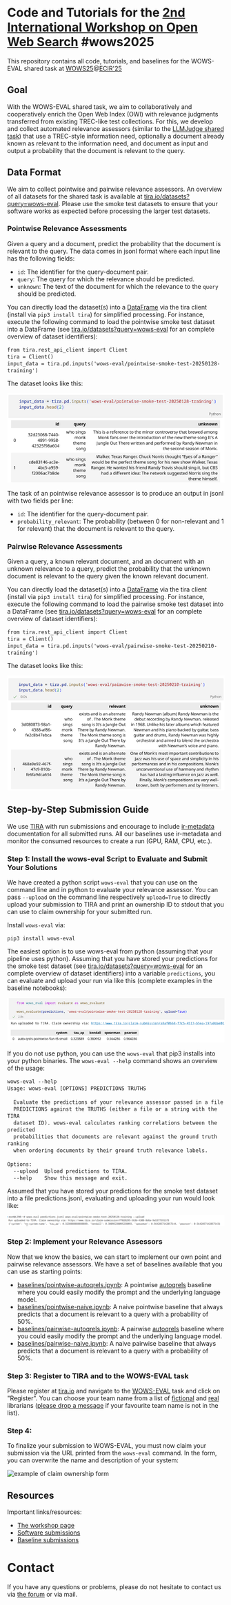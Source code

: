 # Code and Tutorials for the [2nd International Workshop on Open Web Search](https://opensearchfoundation.org/en/events-osf/wows2025) #wows2025

This repository contains all code, tutorials, and baselines for the WOWS-EVAL shared task at [WOWS25](https://opensearchfoundation.org/en/events-osf/wows2025/)@[ECIR'25](https://ecir2025.eu/)

## Goal

With the WOWS-EVAL shared task, we aim to collaboratively and cooperatively enrich the Open Web Index (OWI) with relevance judgments transferred from existing TREC-like test collections. For this, we develop and collect automated relevance assessors (similar to the [LLMJudge shared task](https://github.com/llm4eval/LLMJudge)) that use a TREC-style information need, optionally a document already known as relevant to the information need, and document as input and output a probability that the document is relevant to the query.

## Data Format

We aim to collect pointwise and pairwise relevance assessors. An overview of all datasets for the shared task is available at [tira.io/datasets?query=wows-eval](https://archive.tira.io/datasets?query=wows-eval). Please use the smoke test datasets to ensure that your software works as expected before processing the larger test datasets.

### Pointwise Relevance Assessments

Given a query and a document, predict the probability that the document is relevant to the query. The data comes in jsonl format where each input line has the following fields:

- `id`: The identifier for the query-document pair.
- `query`: The query for which the relevance should be predicted.
- `unknown`: The text of the document for which the relevance to the `query` should be predicted.

You can directly load the dataset(s) into a [DataFrame](https://pandas.pydata.org/docs/reference/api/pandas.DataFrame.html) via the tira client (install via `pip3 install tira`) for simplified processing. For instance, execute the following command to load the pointwise smoke test dataset into a DataFrame (see [tira.io/datasets?query=wows-eval](https://archive.tira.io/datasets?query=wows-eval) for an complete overview of dataset identifiers):

```
from tira.rest_api_client import Client
tira = Client()
input_data = tira.pd.inputs('wows-eval/pointwise-smoke-test-20250128-training')
```

The dataset looks like this:

![example of pointwise data](figures/pointwise-data-example.png)

The task of an pointwise relevance assessor is to produce an output in jsonl with two fields per line:
- `id`: The identifier for the query-document pair.
- `probability_relevant`: The probability (between 0 for non-relevant and 1 for relevant) that the document is relevant to the query.

### Pairwise Relevance Assessments

Given a query, a known relevant document, and an document with an unknown relevance to a query, predict the probability that the unknown document is relevant to the query given the known relevant document.

You can directly load the dataset(s) into a [DataFrame](https://pandas.pydata.org/docs/reference/api/pandas.DataFrame.html) via the tira client (install via `pip3 install tira`) for simplified processing. For instance, execute the following command to load the pairwise smoke test dataset into a DataFrame (see [tira.io/datasets?query=wows-eval](https://archive.tira.io/datasets?query=wows-eval) for an complete overview of dataset identifiers):

```
from tira.rest_api_client import Client
tira = Client()
input_data = tira.pd.inputs('wows-eval/pairwise-smoke-test-20250210-training')
```

The dataset looks like this:

![example of pointwise data](figures/pairwise-data-example.png)


## Step-by-Step Submission Guide

We use [TIRA](https://www.tira.io) with run submissions and encourage to include [ir-metadata](https://www.ir-metadata.org/) documentation for all submitted runs. All our baselines use ir-metadata and monitor the consumed resources to create a run (GPU, RAM, CPU, etc.).

### Step 1: Install the wows-eval Script to Evaluate and Submit Your Solutions

We have created a python script `wows-eval` that you can use on the command line and in python to evaluate your relevance assessor. You can pass `--upload` on the command line respectively `upload=True` to directly upload your submission to TIRA and print an ownership ID to stdout that you can use to claim ownership for your submitted run.

Install `wows-eval` via:

```
pip3 install wows-eval
```

The easiest option is to use wows-eval from python (assuming that your pipeline uses python). Assuming that you have stored your predictions for the smoke test dataset (see [tira.io/datasets?query=wows-eval](https://archive.tira.io/datasets?query=wows-eval) for an complete overview of dataset identifiers) into a variable `predictions`, you can evaluate and upload your run via like this (complete examples in the baseline notebooks):

![example of wows-eval in python](figures/wows-eval-python.png)

If you do not use python, you can use the `wows-eval` that pip3 installs into your python binaries. The `wows-eval --help` command shows an overview of the usage:

```
wows-eval --help
Usage: wows-eval [OPTIONS] PREDICTIONS TRUTHS

  Evaluate the predictions of your relevance assessor passed in a file
  PREDICTIONS against the TRUTHS (either a file or a string with the TIRA
  dataset ID). wows-eval calculates ranking correlations between the predicted
  probabilities that documents are relevant against the ground truth ranking
  when ordering documents by their ground truth relevance labels.

Options:
  --upload  Upload predictions to TIRA.
  --help    Show this message and exit.
```

Assumed that you have stored your predictions for the smoke test dataset into a file predictions.jsonl, evaluating and uploading your run would look like:

![example of wows-eval in cli](figures/wows-eval-cli.png)

### Step 2: Implement your Relevance Assessors

Now that we know the basics, we can start to implement our own point and pairwise relevance assessors. We have a set of baselines available that you can use as starting points:

- [baselines/pointwise-autoqrels.ipynb](baselines/pointwise-autoqrels.ipynb): A pointwise [autoqrels](https://github.com/seanmacavaney/autoqrels) baseline where you could easily modify the prompt and the underlying language model.
- [baselines/pointwise-naive.ipynb](baselines/pointwise-naive.ipynb): A naive pointwise baseline that always predicts that a document is relevant to a query with a probability of 50%.
- [baselines/pairwise-autoqrels.ipynb](baselines/pairwise-autoqrels.ipynb): A pairwise [autoqrels](https://github.com/seanmacavaney/autoqrels) baseline where you could easily modify the prompt and the underlying language model.
- [baselines/pairwise-naive.ipynb](baselines/pairwise-naive.ipynb): A naive pairwise baseline that always predicts that a document is relevant to a query with a probability of 50%.


### Step 3: Register to TIRA and to the WOWS-EVAL task

Please register at [tira.io](https://www.tira.io) and navigate to the [WOWS-EVAL](https://www.tira.io/task-overview/wows-eval/) task and click on "Register". You can choose your team name from a list of [fictional](https://en.wikipedia.org/wiki/Category:Fictional_librarians) and [real](https://en.wikipedia.org/wiki/List_of_librarians) librarians ([please drop a message](#contact) if your favourite team name is not in the list).

### Step 4: 

To finalize your submission to WOWS-EVAL, you must now claim your submission via the URL printed from the `wows-eval` command. In the form, you can overwrite the name and description of your system:

![example of claim ownership form](../figures/claim-run-in-tira.png)

## Resources

Important links/resources:
- [The workshop page](https://opensearchfoundation.org/en/events-osf/wows2025)
- [Software submissions](https://www.tira.io/task-overview/workshop-on-open-web-search/)
- [Baseline submissions](https://github.com/OpenWebSearch/wows-code/tree/main/ecir25/baselines)

# Contact

If you have any questions or problems, please do not hesitate to contact us via [the forum](https://www.tira.io/t/the-forum-for-the-2nd-international-workshop-on-open-web-search-wows2025) or via mail.


